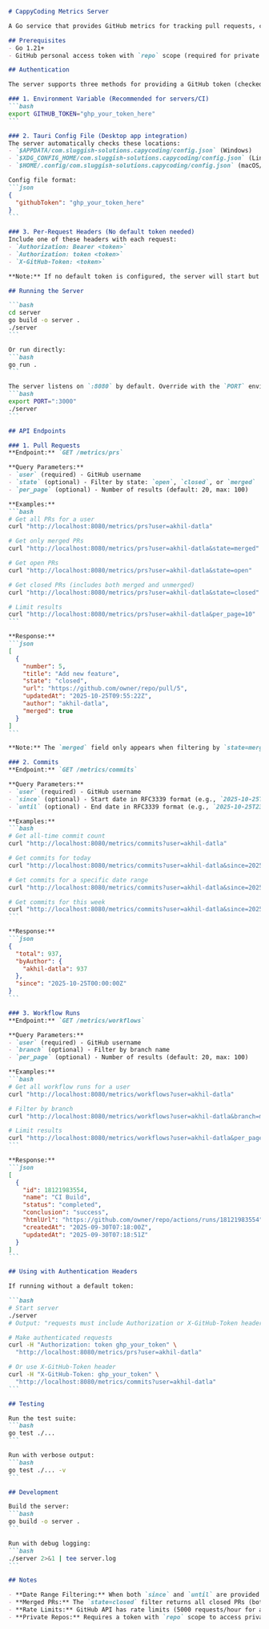 ````markdown
# CappyCoding Metrics Server

A Go service that provides GitHub metrics for tracking pull requests, commits, and workflow runs.

## Prerequisites
- Go 1.21+
- GitHub personal access token with `repo` scope (required for private repositories)

## Authentication

The server supports three methods for providing a GitHub token (checked in priority order):

### 1. Environment Variable (Recommended for servers/CI)
```bash
export GITHUB_TOKEN="ghp_your_token_here"
```

### 2. Tauri Config File (Desktop app integration)
The server automatically checks these locations:
- `$APPDATA/com.sluggish-solutions.capycoding/config.json` (Windows)
- `$XDG_CONFIG_HOME/com.sluggish-solutions.capycoding/config.json` (Linux)
- `$HOME/.config/com.sluggish-solutions.capycoding/config.json` (macOS/Linux)

Config file format:
```json
{
  "githubToken": "ghp_your_token_here"
}
```

### 3. Per-Request Headers (No default token needed)
Include one of these headers with each request:
- `Authorization: Bearer <token>`
- `Authorization: token <token>`
- `X-GitHub-Token: <token>`

**Note:** If no default token is configured, the server will start but all requests must include authentication headers.

## Running the Server

```bash
cd server
go build -o server .
./server
```

Or run directly:
```bash
go run .
```

The server listens on `:8080` by default. Override with the `PORT` environment variable:
```bash
export PORT=":3000"
./server
```

## API Endpoints

### 1. Pull Requests
**Endpoint:** `GET /metrics/prs`

**Query Parameters:**
- `user` (required) - GitHub username
- `state` (optional) - Filter by state: `open`, `closed`, or `merged`
- `per_page` (optional) - Number of results (default: 20, max: 100)

**Examples:**
```bash
# Get all PRs for a user
curl "http://localhost:8080/metrics/prs?user=akhil-datla"

# Get only merged PRs
curl "http://localhost:8080/metrics/prs?user=akhil-datla&state=merged"

# Get open PRs
curl "http://localhost:8080/metrics/prs?user=akhil-datla&state=open"

# Get closed PRs (includes both merged and unmerged)
curl "http://localhost:8080/metrics/prs?user=akhil-datla&state=closed"

# Limit results
curl "http://localhost:8080/metrics/prs?user=akhil-datla&per_page=10"
```

**Response:**
```json
[
  {
    "number": 5,
    "title": "Add new feature",
    "state": "closed",
    "url": "https://github.com/owner/repo/pull/5",
    "updatedAt": "2025-10-25T09:55:22Z",
    "author": "akhil-datla",
    "merged": true
  }
]
```

**Note:** The `merged` field only appears when filtering by `state=merged`.

### 2. Commits
**Endpoint:** `GET /metrics/commits`

**Query Parameters:**
- `user` (required) - GitHub username
- `since` (optional) - Start date in RFC3339 format (e.g., `2025-10-25T00:00:00Z`)
- `until` (optional) - End date in RFC3339 format (e.g., `2025-10-25T23:59:59Z`)

**Examples:**
```bash
# Get all-time commit count
curl "http://localhost:8080/metrics/commits?user=akhil-datla"

# Get commits for today
curl "http://localhost:8080/metrics/commits?user=akhil-datla&since=2025-10-25T00:00:00Z"

# Get commits for a specific date range
curl "http://localhost:8080/metrics/commits?user=akhil-datla&since=2025-10-01T00:00:00Z&until=2025-10-31T23:59:59Z"

# Get commits for this week
curl "http://localhost:8080/metrics/commits?user=akhil-datla&since=2025-10-20T00:00:00Z"
```

**Response:**
```json
{
  "total": 937,
  "byAuthor": {
    "akhil-datla": 937
  },
  "since": "2025-10-25T00:00:00Z"
}
```

### 3. Workflow Runs
**Endpoint:** `GET /metrics/workflows`

**Query Parameters:**
- `user` (required) - GitHub username
- `branch` (optional) - Filter by branch name
- `per_page` (optional) - Number of results (default: 20, max: 100)

**Examples:**
```bash
# Get all workflow runs for a user
curl "http://localhost:8080/metrics/workflows?user=akhil-datla"

# Filter by branch
curl "http://localhost:8080/metrics/workflows?user=akhil-datla&branch=main"

# Limit results
curl "http://localhost:8080/metrics/workflows?user=akhil-datla&per_page=10"
```

**Response:**
```json
[
  {
    "id": 18121983554,
    "name": "CI Build",
    "status": "completed",
    "conclusion": "success",
    "htmlUrl": "https://github.com/owner/repo/actions/runs/18121983554",
    "createdAt": "2025-09-30T07:18:00Z",
    "updatedAt": "2025-09-30T07:18:51Z"
  }
]
```

## Using with Authentication Headers

If running without a default token:

```bash
# Start server
./server
# Output: "requests must include Authorization or X-GitHub-Token headers"

# Make authenticated requests
curl -H "Authorization: token ghp_your_token" \
  "http://localhost:8080/metrics/prs?user=akhil-datla"

# Or use X-GitHub-Token header
curl -H "X-GitHub-Token: ghp_your_token" \
  "http://localhost:8080/metrics/commits?user=akhil-datla"
```

## Testing

Run the test suite:
```bash
go test ./...
```

Run with verbose output:
```bash
go test ./... -v
```

## Development

Build the server:
```bash
go build -o server .
```

Run with debug logging:
```bash
./server 2>&1 | tee server.log
```

## Notes

- **Date Range Filtering:** When both `since` and `until` are provided for commits, the GitHub Search API uses range format (`YYYY-MM-DD..YYYY-MM-DD`) for accurate filtering.
- **Merged PRs:** The `state=closed` filter returns all closed PRs (both merged and unmerged). Use `state=merged` to get only merged PRs.
- **Rate Limits:** GitHub API has rate limits (5000 requests/hour for authenticated requests, 60 for unauthenticated). The server uses your token's quota.
- **Private Repos:** Requires a token with `repo` scope to access private repository data.

````
